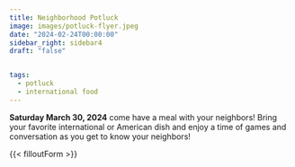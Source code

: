 ```yaml
---
title: Neighborhood Potluck
image: images/potluck-flyer.jpeg
date: "2024-02-24T00:00:00"
sidebar_right: sidebar4
draft: "false"


tags:
  - potluck
  - international food
---
```

__Saturday March 30, 2024__ come have a meal with your neighbors! Bring your favorite international or American dish and enjoy a time of games and conversation as you get to know your neighbors!

{{< filloutForm >}}

